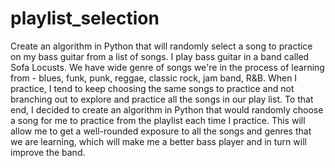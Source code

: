 # playlist_selection
Create an algorithm in Python that will randomly select a song to practice on my bass guitar from a list of songs.
I play bass guitar in a band called Sofa Locusts. We have wide genre of songs we're in the process of learning from - blues, funk, punk, reggae, classic rock, jam band, R&B. When I practice, I tend to keep choosing the same songs to practice and not branching out to explore and practice all the songs in our play list. To that end, I decided to create an algorithm in Python that would randomly choose a song for me to practice from the playlist each time I practice. This will allow me to get a well-rounded exposure to all the songs and genres that we are learning, which will make me a better bass player and in turn will improve the band. 
